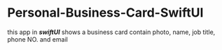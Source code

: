 # Personal-Business-Card-SwiftUI
this app in **_swiftUI_** shows a business card contain photo, name, job title, phone NO. and email 
